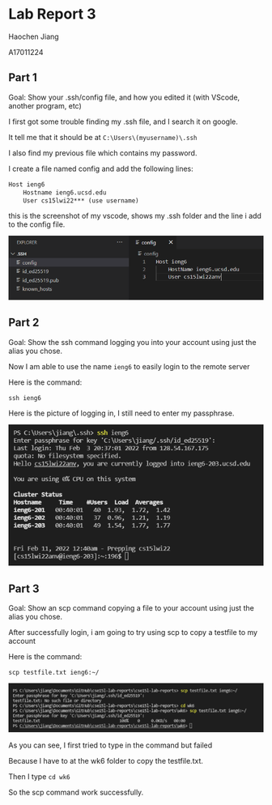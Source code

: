 # Lab Report 3

Haochen Jiang

A17011224

## Part 1
Goal:
Show your .ssh/config file, and how you edited it (with VScode, another program, etc)


I first got some trouble finding my .ssh file, and I search it on google.

It tell me that it should be at `C:\Users\(myusername)\.ssh`

I also find my previous file which contains my password.

I create a file named config and add the following lines:

```
Host ieng6
    Hostname ieng6.ucsd.edu
    User cs15lwi22*** (use username)
```

this is the screenshot of my vscode, shows my .ssh folder and the line i add to the config file.

![image](pic1.png)



## Part 2
Goal:
Show the ssh command logging you into your account using just the alias you chose.


Now I am able to use the name `ieng6` to easily login to the remote server

Here is the command:
```
ssh ieng6
```

Here is the picture of logging in, I still need to enter my passphrase.

![image](pic2.png)



## Part 3
Goal:
Show an scp command copying a file to your account using just the alias you chose.


After successfully login, i am going to try using scp to copy a testfile to my account

Here is the command:
```
scp testfile.txt ieng6:~/
```

![image](pic3.png)

As you can see, I first tried to type in the command but failed

Because I have to at the wk6 folder to copy the testfile.txt.

Then I type `cd wk6`

So the scp command work successfully.